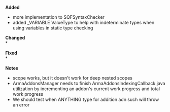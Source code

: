 **Added**  
* more implementation to SQFSyntaxChecker
* added _VARIABLE ValueType to help with indeterminate types when using variables in static type checking

**Changed**  
* 

**Fixed**  
* 

**Notes**
* scope works, but it doesn't work for deep nested scopes
* ArmaAddonsManager needs to finish ArmaAddonsIndexingCallback.java utilization by incrementing an addon's current work progress and total work progress
* We should test when ANYTHING type for addition adn such will throw an error